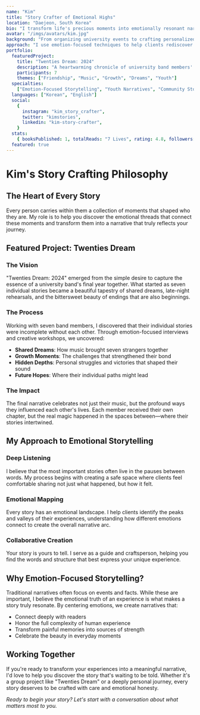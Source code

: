 ```yaml
---
name: "Kim"
title: "Story Crafter of Emotional Highs"
location: "Daejeon, South Korea"
bio: "I transform life's precious moments into emotionally resonant narratives, specializing in capturing the spirit of youth and community through thoughtful storytelling that honors both individual experiences and collective memories."
avatar: "/imgs/avatars/kim.jpg"
background: "From organizing university events to crafting personalized stories, I believe every moment contains a story worth telling. My approach focuses on weaving emotional threads that connect past experiences with present meaning, creating narratives that celebrate growth, friendship, and the beautiful chaos of young adulthood."
approach: "I use emotion-focused techniques to help clients rediscover the joy and significance in their experiences. Through careful listening and creative interpretation, I help transform scattered memories into cohesive, meaningful stories that capture not just what happened, but how it felt to live through those moments."
portfolio:
  featuredProject:
    title: "Twenties Dream: 2024"
    description: "A heartwarming chronicle of university band members' journey through their final year"
    participants: 7
    themes: ["Friendship", "Music", "Growth", "Dreams", "Youth"]
  specialties:
    ["Emotion-Focused Storytelling", "Youth Narratives", "Community Stories"]
  languages: ["Korean", "English"]
  social:
    {
      instagram: "kim_story_crafter",
      twitter: "kimstories",
      linkedin: "kim-story-crafter",
    }
  stats:
    { booksPublished: 1, totalReads: "7 Lives", rating: 4.8, followers: 245 }
  featured: true
---
```


# Kim's Story Crafting Philosophy

## The Heart of Every Story

Every person carries within them a collection of moments that shaped who they are. My role is to help you discover the emotional threads that connect these moments and transform them into a narrative that truly reflects your journey.

## Featured Project: Twenties Dream

### The Vision

"Twenties Dream: 2024" emerged from the simple desire to capture the essence of a university band's final year together. What started as seven individual stories became a beautiful tapestry of shared dreams, late-night rehearsals, and the bittersweet beauty of endings that are also beginnings.

### The Process

Working with seven band members, I discovered that their individual stories were incomplete without each other. Through emotion-focused interviews and creative workshops, we uncovered:

- **Shared Dreams**: How music brought seven strangers together
- **Growth Moments**: The challenges that strengthened their bond
- **Hidden Depths**: Personal struggles and victories that shaped their sound
- **Future Hopes**: Where their individual paths might lead

### The Impact

The final narrative celebrates not just their music, but the profound ways they influenced each other's lives. Each member received their own chapter, but the real magic happened in the spaces between—where their stories intertwined.

## My Approach to Emotional Storytelling

### Deep Listening

I believe that the most important stories often live in the pauses between words. My process begins with creating a safe space where clients feel comfortable sharing not just what happened, but how it felt.

### Emotional Mapping

Every story has an emotional landscape. I help clients identify the peaks and valleys of their experiences, understanding how different emotions connect to create the overall narrative arc.

### Collaborative Creation

Your story is yours to tell. I serve as a guide and craftsperson, helping you find the words and structure that best express your unique experience.

## Why Emotion-Focused Storytelling?

Traditional narratives often focus on events and facts. While these are important, I believe the emotional truth of an experience is what makes a story truly resonate. By centering emotions, we create narratives that:

- Connect deeply with readers
- Honor the full complexity of human experience
- Transform painful memories into sources of strength
- Celebrate the beauty in everyday moments

## Working Together

If you're ready to transform your experiences into a meaningful narrative, I'd love to help you discover the story that's waiting to be told. Whether it's a group project like "Twenties Dream" or a deeply personal journey, every story deserves to be crafted with care and emotional honesty.

_Ready to begin your story? Let's start with a conversation about what matters most to you._
